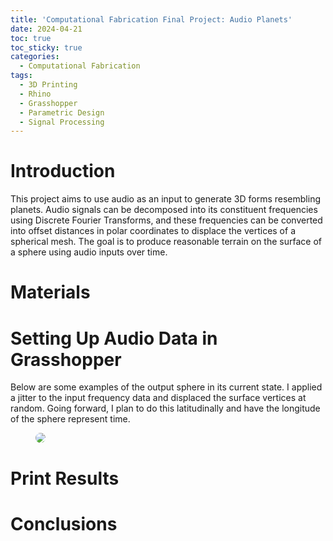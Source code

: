 ```yaml
---
title: 'Computational Fabrication Final Project: Audio Planets'
date: 2024-04-21
toc: true
toc_sticky: true
categories:
  - Computational Fabrication
tags:
  - 3D Printing
  - Rhino
  - Grasshopper
  - Parametric Design
  - Signal Processing
---
```


<style>
.gist-data{
    max-height:500px;
    overflow-y: visible;
}
</style>

<script type="text/javascript" async
	src="https://cdnjs.cloudflare.com/ajax/libs/mathjax/2.7.5/latest.js?config=TeX-MML-AM_CHTML">
</script>

# Introduction
This project aims to use audio as an input to generate 3D forms resembling planets. Audio signals can be decomposed into its constituent frequencies using Discrete Fourier Transforms, and these frequencies can be converted into offset distances in polar coordinates to displace the vertices of a spherical mesh. The goal is to produce reasonable terrain on the surface of a sphere using audio inputs over time.

# Materials

# Setting Up Audio Data in Grasshopper

Below are some examples of the output sphere in its current state. I applied a jitter to the input frequency data and displaced the surface vertices at random. Going forward, I plan to do this latitudinally and have the longitude of the sphere represent time.

<figure class="align-center">
  <img src="/assets/images/comp-fab-final/output.gif" style="background-color:white; border-radius:50px;">
</figure>


# Print Results

# Conclusions
